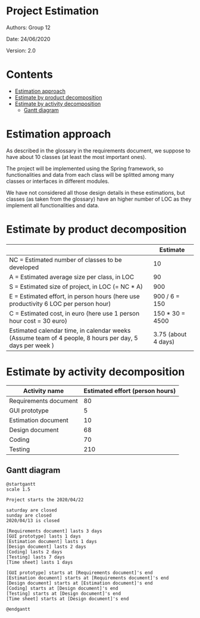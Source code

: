 # Project Estimation

Authors: Group 12

Date: 24/06/2020

Version: 2.0

# Contents

- [Estimation approach](#estimation-approach)
- [Estimate by product decomposition](#estimate-by-product-decomposition)
- [Estimate by activity decomposition](#estimate-by-activity-decomposition)
    + [Gantt diagram](#gantt-diagram)

# Estimation approach

As described in the glossary in the requirements document, we suppose to have about 10 classes (at least the most important ones).

The project will be implemented using the Spring framework, so functionalities and data from each class will be splitted among many classes or interfaces in different modules.

We have not considered all those design details in these estimations, but classes (as taken from the glossary) have an higher number of LOC as they implement all functionalities and data.

# Estimate by product decomposition

###

|             | Estimate                        |
| ----------- | ------------------------------- |
| NC =  Estimated number of classes to be developed   | 10 |
| A = Estimated average size per class, in LOC        | 90 |
| S = Estimated size of project, in LOC (= NC * A) | 900 |
| E = Estimated effort, in person hours (here use productivity 6 LOC per person hour)  | 900 / 6 = 150 |
| C = Estimated cost, in euro (here use 1 person hour cost = 30 euro) | 150 * 30 = 4500 |
| Estimated calendar time, in calendar weeks (Assume team of 4 people, 8 hours per day, 5 days per week ) | 3.75 (about 4 days) |


# Estimate by activity decomposition

|         Activity name    | Estimated effort (person hours)   |
| ----------- | ------------------------------- |
| Requirements document | 80 |
| GUI prototype | 5 |
| Estimation document | 10 |
| Design document | 68 |
| Coding | 70 |
| Testing | 210 |

## Gantt diagram

```plantuml
@startgantt
scale 1.5

Project starts the 2020/04/22

saturday are closed
sunday are closed
2020/04/13 is closed

[Requirements document] lasts 3 days
[GUI prototype] lasts 1 days
[Estimation document] lasts 1 days
[Design document] lasts 2 days
[Coding] lasts 2 days
[Testing] lasts 7 days
[Time sheet] lasts 1 days

[GUI prototype] starts at [Requirements document]'s end
[Estimation document] starts at [Requirements document]'s end
[Design document] starts at [Estimation document]'s end
[Coding] starts at [Design document]'s end
[Testing] starts at [Design document]'s end
[Time sheet] starts at [Design document]'s end

@endgantt
```
